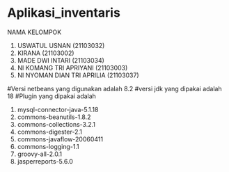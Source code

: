 # Aplikasi_inventaris

NAMA KELOMPOK
1. USWATUL USNAN (21103032)
2. KIRANA (21103002)
3. MADE DWI INTARI (21103034)
4. NI KOMANG TRI APRIYANI (21103003)
5. NI NYOMAN DIAN TRI APRILIA (21103037) 

#Versi netbeans yang digunakan adalah 8.2
#versi jdk yang dipakai adalah 18
#Plugin yang dipakai adalah 
 1. mysql-connector-java-5.1.18
 2. commons-beanutils-1.8.2
 3. commons-collections-3.2.1
 4. commons-digester-2.1
 5. commons-javaflow-20060411
 6. commons-logging-1.1
 7. groovy-all-2.0.1
 8. jasperreports-5.6.0
